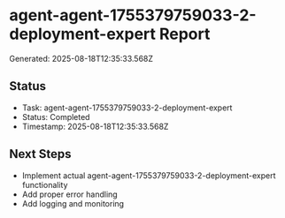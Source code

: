 # agent-agent-1755379759033-2-deployment-expert Report

Generated: 2025-08-18T12:35:33.568Z

## Status
- Task: agent-agent-1755379759033-2-deployment-expert
- Status: Completed
- Timestamp: 2025-08-18T12:35:33.568Z

## Next Steps
- Implement actual agent-agent-1755379759033-2-deployment-expert functionality
- Add proper error handling
- Add logging and monitoring

